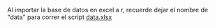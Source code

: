 Al importar la base de datos en excel a r, recuerde dejar el nombre de "data" para correr el script
[data.xlsx](https://github.com/user-attachments/files/21332646/data.xlsx)
